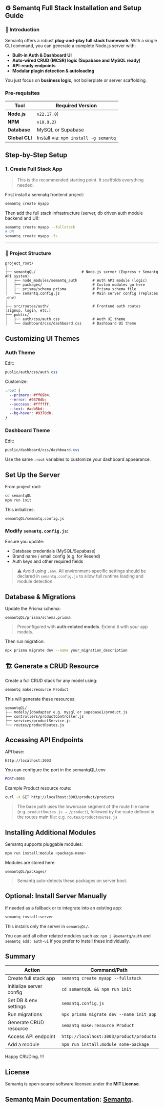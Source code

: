 ## ⚙️ Semantq Full Stack Installation and Setup Guide

### 🧩 Introduction

Semantq offers a robust **plug-and-play full stack framework**. With a single CLI command, you can generate a complete Node.js server with:

* **Built-in Auth & Dashboard UI**
* **Auto-wired CRUD (MCSR) logic (Supabase and MySQL ready)**
* **API-ready endpoints**
* **Modular plugin detection & autoloading**

You just focus on **business logic**, not boilerplate or server scaffolding.

### Pre-requisites

| Tool           | Required Version                           |
| -------------- | ------------------------------------------ |
| **Node.js**    | `v22.17.0`)              |
| **NPM**        | `v10.9.2`)                |
| **Database**   | MySQL or Supabase                          |
| **Global CLI** | Install via: `npm install -g semantq` |



##  Step-by-Step Setup

### 1. **Create Full Stack App**

> This is the recommended starting point. It scaffolds everything needed.

First install a semnatq frontend project:

```bash
semantq create myapp
```

Then add the full stack infrastructure (server, db driven auth module backend and UI): 

```bash
semantq create myapp --fullstack
# OR
semantq create myapp -fs
```

---

### 📁 Project Structure

```
project_root/
│
├── semantqQL/                     # Node.js server (Express + Semantq API system)
│   ├── node_modules/semantq_auth       # Auth API module (logic)
│   ├── packages/                       # Custom modules go here
│   ├── prisma/schema.prisma            # Prisma schema file
│   └── semantq.config.js               # Main server config (replaces .env)
│
├── src/routes/auth/                    # Frontend auth routes (signup, login, etc.)
├── public/
│   ├── auth/css/auth.css               # Auth UI theme
│   └── dashboard/css/dashboard.css     # Dashboard UI theme
```

## Customizing UI Themes

### Auth Theme

Edit:

```css
public/auth/css/auth.css
```

Customize:

```css
:root {
  --primary: #ff69b4;
  --error: #9370db;
  --success: #ffffff;
  --text: #adb5bd;
  --bg-hover: #9370db;
}
```


### Dashboard Theme

Edit:

```css
public/dashboard/css/dashboard.css
```

Use the same `:root` variables to customize your dashboard appearance.


## Set Up the Server

From project root:

```bash
cd semantqQL
npm run init
```

This initializes:

```
semantqQL/semantq.config.js
```

### Modify `semantq.config.js`:

Ensure you update:

* Database credentials (MySQL/Supabase)
* Brand name / email config (e.g. for Resend)
* Auth keys and other required fields

> ⚠️ Avoid using `.env`. All environment-specific settings should be declared in `semantq.config.js` to allow full runtime loading and module detection.


## Database & Migrations

Update the Prisma schema:

```
semantqQL/prisma/schema.prisma
```

> Preconfigured with **auth-related models**. Extend it with your app models.

Then run migration:

```bash
npx prisma migrate dev --name your_migration_description
```

## 🏗️ Generate a CRUD Resource

Create a full CRUD stack for any model using:

```bash
semantq make:resource Product
```

This will generate these resources:

```
semantqQL/
├── models/{dbadapter e.g. mysql or supabase}/product.js
├── controllers/productController.js
├── services/productService.js
└── routes/productRoutes.js
```


## Accessing API Endpoints

API base:

```
http://localhost:3003
```
You can configure the port in the semantqQL/.env

```bash
PORT=3003
```

Example Product resource route:

```bash
curl -X GET http://localhost:3003/product/products
```

> The base path uses the lowercase segment of the route file name (e.g. `productRoutes.js → /product`), followed by the route defined in the routes main file: e.g. `routes/productRoutes.js`


## Installing Additional Modules

Semantq supports pluggable modules:

```bash
npm run install:module <package-name>
```

Modules are stored here:

```
semantqQL/packages/
```

> Semantq auto-detects these packages on server boot.


## Optional: Install Server Manually

If needed as a fallback or to integrate into an existing app:

```bash
semantq install:server
```

This installs only the server in `semantqQL/`.  

You can add all other related modules such as: `npm i @semantq/auth` and `semantq add: auth-ui` if you prefer to install these individually. 

## Summary

| Action                   | Command/Path                             |
| ------------------------ | ---------------------------------------- |
| Create full stack app    | `semantq create myapp --fullstack`       |
| Initialize server config | `cd semantqQL && npm run init`      |
| Set DB & env settings    | `semantq.config.js`                      |
| Run migrations           | `npx prisma migrate dev --name init_app` |
| Generate CRUD resource   | `semantq make:resource Product`          |
| Access API endpoint      | `http://localhost:3003/product/products` |
| Add a module             | `npm run install:module some-package`    |


Happy CRUDing. !!!

## **License**

Semantq is open-source software licensed under the **MIT License**.

## Semantq Main Documentation: [Semantq](https://github.com/Gugulethu-Nyoni/semantq).
